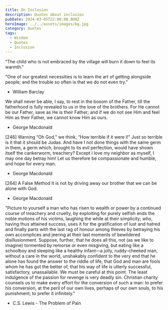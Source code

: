 ```yaml
---
title: On Inclusion
description: Quotes about inclusion
pubDate: 2024-03-05T22:00:00.000Z
heroImage: ../../assets/images/bg.jpg
category: Quotes
tags:
  - Wisdom
  - Quotes
  - Inclusion
---
```


"The child who is not embraced by the village will burn it down to feel its warmth."

"One of our greatest necessities is to learn the art of getting alongside people; and the trouble so often is that we do not even try."
- William Barclay

We shall never be able, I say, to rest in the bosom of the Father, till the fatherhood is fully revealed to us in the love of the brothers. For He cannot be our Father, save as He is their Father; and if we do not see Him and feel Him as their Father, we cannot know Him as ours.
- George Macdonald

\[246\] Warning 
“Oh God,” we think, “How terrible if it were I!” Just so terrible is it that it should be Judas. And have I not done things with the same germ in them, a germ which, brought to its evil perfection, would have shown itself the cankerworm, treachery? Except I love my neighbor as myself, I may one day betray him! Let us therefore be compassionate and humble, and hope for every man.
- George Macdonald

\[264\] A False Method 
It is not by driving away our brother that we can be alone with God.
- George Macdonald

"Picture to yourself a man who has risen to wealth or power by a continued course of treachery and cruelty, by exploiting for purely selfish ends the noble motions of his victims, laughing the while at their simplicity; who, having thus attained success, uses it for the gratification of lust and hatred and finally parts with the last rag of honour among thieves by betraying his own accomplices and jeering at their last moments of bewildered disillusionment. Suppose, further, that he does all this, not (as we like to imagine) tormented by remorse or even misgiving, but eating like a schoolboy and sleeping like a healthy infant—a jolly, ruddy-cheeked man, without a care in the world, unshakably confident to the very end that he alone has found the answer to the riddle of life, that God and man are fools whom he has got the better of, that his way of life is utterly successful, satisfactory, unassailable. We must be careful at this point. The least indulgence of the passion for revenge is very deadly sin. Christian charity counsels us to make every effort for the conversion of such a man: to prefer his conversion, at the peril of our own lives, perhaps of our own souls, to his punishment; to prefer it infinitely."
- C.S. Lewis - The Problem of Pain